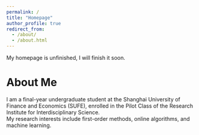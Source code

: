 ```yaml
---
permalink: /
title: "Homepage"
author_profile: true
redirect_from: 
  - /about/
  - /about.html
---
```


My homepage is unfinished, I will finish it soon.

About Me
======
I am a final-year undergraduate student at the Shanghai University of Finance and Economics (SUFE), enrolled in the Pilot Class of the Research Institute for Interdisciplinary Science.  
My research interests include first-order methods, online algorithms, and machine learning.
